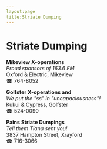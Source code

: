 ```yaml
---
layout:page
title:Striate Dumping
---
```

# Striate Dumping

**Mikeview X-operations**  
_Proud sponsors of 163.6 FM_  
Oxford & Electric, Mikeview  
☎ 764-8052



**Golfster X-operations and**  
_We put the "ss" in "uncapaciousness"!_  
Kukui & Cypress, Golfster  
☎ 524-0090



**Pains Striate Dumpings**  
_Tell them Tiana sent you!_  
3837 Hampton Street, Xrayford  
☎ 716-3066



